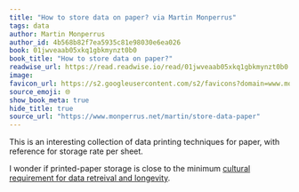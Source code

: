 ```yaml
---
title: "How to store data on paper? via Martin Monperrus"
tags: data
author: Martin Monperrus
author_id: 4b568b82f7ea5935c81e98030e6ea026
book: 01jwveaab05xkq1gbkmynzt0b0
book_title: "How to store data on paper?"
readwise_url: https://read.readwise.io/read/01jwveaab05xkq1gbkmynzt0b0
image: 
favicon_url: https://s2.googleusercontent.com/s2/favicons?domain=www.monperrus.net
source_emoji: 🌐
show_book_meta: true
hide_title: true
source_url: "https://www.monperrus.net/martin/store-data-paper"
---
```


This is an interesting collection of data printing techniques for paper, with reference for storage rate per sheet. 

I wonder if printed-paper storage is close to the minimum [cultural requirement for data retreival and longevity](https://www.joshbeckman.org/notes/824582579).